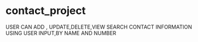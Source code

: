 # contact_project
USER CAN ADD , UPDATE,DELETE,VIEW SEARCH CONTACT INFORMATION USING USER INPUT,BY NAME AND NUMBER
